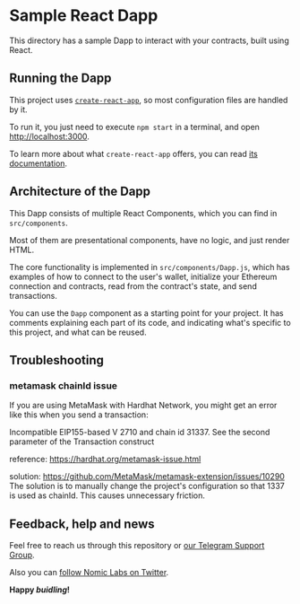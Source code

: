 # Sample React Dapp

This directory has a sample Dapp to interact with your contracts, built using
React.

## Running the Dapp

This project uses [`create-react-app`](https://create-react-app.dev/), so most
configuration files are handled by it.

To run it, you just need to execute `npm start` in a terminal, and open
[http://localhost:3000](http://localhost:3000).

To learn more about what `create-react-app` offers, you can read
[its documentation](https://create-react-app.dev/docs/getting-started).

## Architecture of the Dapp

This Dapp consists of multiple React Components, which you can find in
`src/components`.

Most of them are presentational components, have no logic, and just render HTML.

The core functionality is implemented in `src/components/Dapp.js`, which has
examples of how to connect to the user's wallet, initialize your Ethereum
connection and contracts, read from the contract's state, and send transactions.

You can use the `Dapp` component as a starting point for your project. It has
comments explaining each part of its code, and indicating what's specific to
this project, and what can be reused.

## Troubleshooting

### metamask chainId issue
If you are using MetaMask with Hardhat Network, you might get an error like this when you send a transaction:

Incompatible EIP155-based V 2710 and chain id 31337. See the second parameter of the Transaction construct

reference:
https://hardhat.org/metamask-issue.html

solution:
https://github.com/MetaMask/metamask-extension/issues/10290
The solution is to manually change the project's configuration so that 1337 is used as chainId. This causes unnecessary friction.


## Feedback, help and news

Feel free to reach us through this repository or
[our Telegram Support Group](https://t.me/BuidlerSupport).

Also you can [follow Nomic Labs on Twitter](https://twitter.com/nomiclabs).

**Happy _buidling_!**
